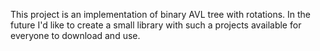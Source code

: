 This project is an implementation of binary AVL tree with rotations.
In the future I'd like to create a small library with such a projects available for everyone to download and use.
